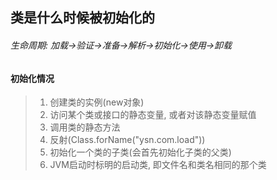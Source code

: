 ## 类是什么时候被初始化的
###### 生命周期: 加载->验证->准备->解析->初始化->使用->卸载

#### 初始化情况
> 1. 创建类的实例(new对象)
> 2. 访问某个类或接口的静态变量, 或者对该静态变量赋值
> 3. 调用类的静态方法
> 4. 反射(Class.forName("ysn.com.load"))
> 5. 初始化一个类的子类(会首先初始化子类的父类)
> 6. JVM启动时标明的启动类, 即文件名和类名相同的那个类
